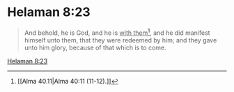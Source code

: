 # Helaman 8:23

> And behold, he is God, and he is <u>with them</u>[^a], and he did manifest himself unto them, that they were redeemed by him; and they gave unto him glory, because of that which is to come.

[Helaman 8:23](https://www.churchofjesuschrist.org/study/scriptures/bofm/hel/8?lang=eng&id=p23#p23)


[^a]: [[Alma 40.11|Alma 40:11 (11-12).]]
